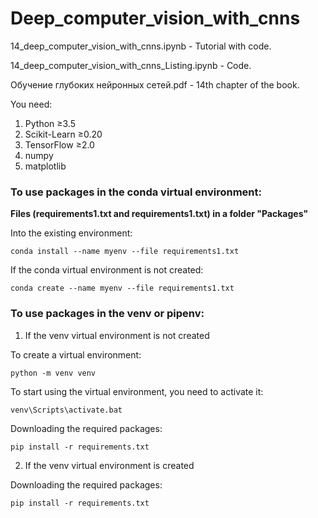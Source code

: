 # Deep_computer_vision_with_cnns 

14_deep_computer_vision_with_cnns.ipynb - Tutorial with code. 

14_deep_computer_vision_with_cnns_Listing.ipynb - Code. 

Обучение глубоких нейронных сетей.pdf - 14th chapter of the book.


You need:
1. Python ≥3.5
2. Scikit-Learn ≥0.20
3. TensorFlow ≥2.0
4. numpy
5. matplotlib


### To use packages in the conda virtual environment:

**Files (requirements1.txt and requirements1.txt) in a folder "Packages"**

Into the existing environment:

`conda install --name myenv --file requirements1.txt`

If the conda virtual environment is not created:

`conda create --name myenv --file requirements1.txt`

### To use packages in the venv or pipenv:
1. If the venv virtual environment is not created

To create a virtual environment:

`python -m venv venv`

To start using the virtual environment, you need to activate it:

`venv\Scripts\activate.bat`

Downloading the required packages:

`pip install -r requirements.txt`

2. If the venv virtual environment is created

Downloading the required packages:

`pip install -r requirements.txt`






